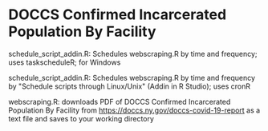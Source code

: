 # DOCCS Confirmed Incarcerated Population By Facility

schedule_script_addin.R: Schedules webscraping.R by time and frequency; uses taskscheduleR; for Windows

schedule_script_addin.R: Schedules webscraping.R by time and frequency by "Schedule scripts through Linux/Unix" (Addin in R Studio); uses cronR

webscraping.R: downloads PDF of DOCCS Confirmed Incarcerated Population By Facility from https://doccs.ny.gov/doccs-covid-19-report as a text file and saves to your working directory
